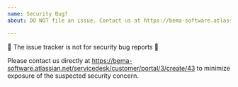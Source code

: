 ```yaml
---
name: Security Bug?
about: DO NOT file an issue. Contact us at https://bema-software.atlassian.net/servicedesk/customer/portal/3/create/43 and we'll be in touch shortly.

---
```


🚨 The issue tracker is not for security bug reports 🚨

Please contact us directly at https://bema-software.atlassian.net/servicedesk/customer/portal/3/create/43 to minimize exposure of the suspected security concern.

